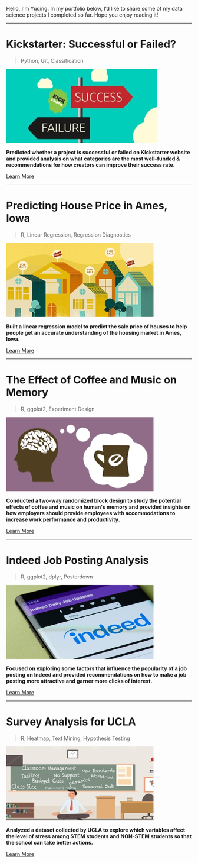 Hello, I'm Yuqing. In my portfolio below, I’d like to share some of my data science projects I completed so far. Hope you enjoy reading it!

<!-- blank line -->
----
<!-- blank line -->

# Kickstarter: Successful or Failed?

> Python, 
> Git,
> Classification

![](/image/Kickstarter.jpg)


**Predicted whether a project is successful or failed on Kickstarter website and provided analysis on what categories are the most well-funded & recommendations for how creators can improve their success rate.**

[Learn More](https://github.com/yyuqing-42/Kickstarter-Classification)

<!-- blank line -->
----
<!-- blank line -->

# Predicting House Price in Ames, Iowa

> R,
> Linear Regression,
> Regression Diagnostics

![](/image/Housing.jpg)

**Built a linear regression model to predict the sale price of houses to help people get an accurate understanding of the housing market in Ames, Iowa.**

[Learn More](https://github.com/yyuqing-42/Predicting-Housing-Prices)

<!-- blank line -->
----
<!-- blank line -->

# The Effect of Coffee and Music on Memory

> R, 
> ggplot2,
> Experiment Design

![](/image/coffee.jpg)

**Conducted a two-way randomized block design to study the potential effects of coffee and music on human's memory and provided insights on how employers should provide employees with accommodations to increase work performance and productivity.**


[Learn More](https://github.com/yyuqing-42/The-Effects-of-Coffee-and-Music-on-Human-s-memory-)

<!-- blank line -->
----
<!-- blank line -->

# Indeed Job Posting Analysis

> R,
> ggplot2,
> dplyr,
> Posterdown

![](/image/indeed.jpg)

**Focused on exploring some factors that influence the popularity of a job posting on Indeed and provided recommendations on how to make a job posting more attractive and garner more clicks of interest.**

[Learn More](https://github.com/yyuqing-42/Indeed-Job-Posting)

<!-- blank line -->
----
<!-- blank line -->

# Survey Analysis for UCLA

> R, 
> Heatmap,
> Text Mining,
> Hypothesis Testing

![](/image/stress.jpg)

**Analyzed a dataset collected by UCLA to explore which variables affect the level of stress among STEM students and NON-STEM students so that the school can take better actions.**

[Learn More](https://github.com/yyuqing-42/STATS-141SL-STEM-Survey-Analysis)
